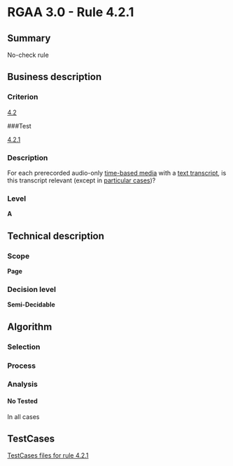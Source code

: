 # RGAA 3.0 -  Rule 4.2.1

## Summary

No-check rule

## Business description

### Criterion

[4.2](http://asqatasun.github.io/RGAA--3.0--EN/RGAA3.0_Criteria_English_version_v1.html#crit-4-2)

###Test

[4.2.1](http://asqatasun.github.io/RGAA--3.0--EN/RGAA3.0_Criteria_English_version_v1.html#test-4-2-1)

### Description
For each prerecorded
    audio-only <a href="http://asqatasun.github.io/RGAA--3.0--EN/RGAA3.0_Glossary_English_version_v1.html#mMediaTemp">time-based
  media</a> with a <a href="http://asqatasun.github.io/RGAA--3.0--EN/RGAA3.0_Glossary_English_version_v1.html#mTranscriptTextuel">text
  transcript</a>, is this transcript relevant (except
    in <a title="Particular cases for criterion 4.2" href="http://asqatasun.github.io/RGAA--3.0--EN/RGAA3.0_Particular_cases_English_version_v1.html#cpCrit4-">particular cases</a>)? 


### Level

**A**

## Technical description

### Scope

**Page**

### Decision level

**Semi-Decidable**

## Algorithm

### Selection

### Process

### Analysis

#### No Tested 

In all cases



##  TestCases 

[TestCases files for rule 4.2.1](https://github.com/Asqatasun/Asqatasun/tree/master/rules/rules-rgaa3.0/src/test/resources/testcases/rgaa30/Rgaa30Rule040201/) 


